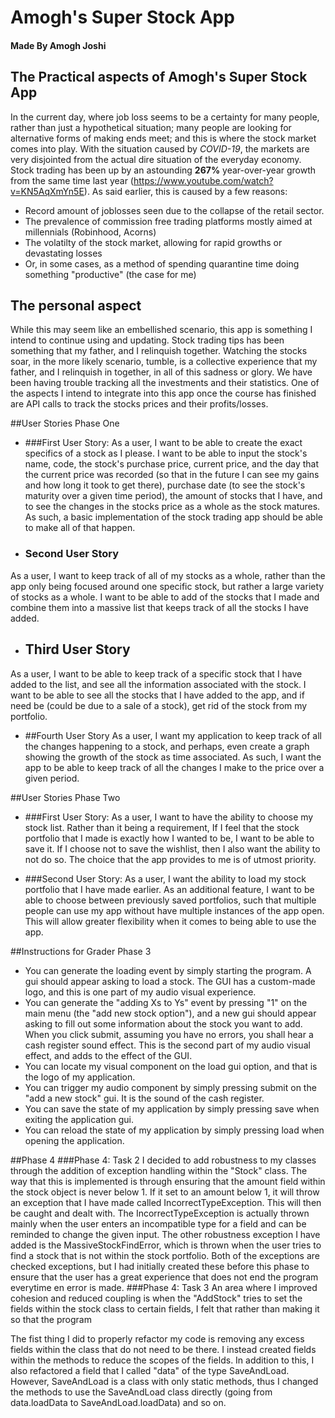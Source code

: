 # Amogh's Super Stock App

#### Made By Amogh Joshi

## The Practical aspects of Amogh's Super Stock App

In the current day, where job loss seems to be a certainty for many people, rather than just a hypothetical situation;
many people are looking for alternative forms of making ends meet; and this is where the stock market comes into play.
With the situation caused by *COVID-19*, the markets are very disjointed from the actual dire situation of the everyday
economy. Stock trading has been up by an astounding **267%** year-over-year growth from the same time last year 
(https://www.youtube.com/watch?v=KN5AqXmYn5E). As said earlier, this is caused by a few reasons:
- Record amount of joblosses seen due to the collapse of the retail sector.
- The prevalence of commission free trading platforms mostly aimed at millennials (Robinhood, Acorns)
- The volatilty of the stock market, allowing for rapid growths or devastating losses
- Or, in some cases, as a method of spending quarantine time doing something "productive" (the case for me)   

## The personal aspect

While this may seem like an embellished scenario, this app is something I intend to continue using and updating. Stock
trading tips has been something that my father, and I relinquish together. Watching the stocks soar, in the more likely 
scenario, tumble, is a collective experience that my father, and I relinquish in together, in all of this sadness or 
glory. We have been having trouble tracking all the investments and their statistics. One of the aspects I intend to
integrate into this app once the course has finished are API calls to track the stocks prices and their profits/losses.

##User Stories Phase One
- ###First User Story:
As a user, I want to be able to create the exact specifics of a stock as I please. I want to be able to input the 
stock's name, code, the stock's purchase price, current price, and the day that the current price was recorded (so that 
in the future I can see my gains and how long it took to get there), purchase date (to see the stock's maturity over a
given time period), the amount of stocks that I have, and to see the changes in the stocks price as a whole as the 
stock matures. As such, a basic implementation of the stock trading app should be able to make all of that happen.

- ### Second User Story
As a user, I want to keep track of all of my stocks as a whole, rather than the app only being focused around one 
specific stock, but rather a large variety of stocks as a whole. I want to be able to add of the stocks that I made and 
combine them into a massive list that keeps track of all the stocks I have added.

- ## Third User Story
As a user, I want to be able to keep track of a specific stock that I have added to the list, and see all the 
information associated with the stock. I want to be able to see all the stocks that I have added to the app, and if
need be (could be due to a sale of a stock), get rid of the stock from my portfolio.

- ##Fourth User Story
As a user, I want my application to keep track of all the changes happening to a stock, and perhaps, even create a graph
showing the growth of the stock as time associated. As such, I want the app to be able to keep track of all the changes
I make to the price over a given period.


##User Stories Phase Two
- ###First User Story:
As a user, I want to have the ability to choose my stock list. Rather than it being a requirement, If I feel that the 
stock portfolio that I made is exactly how I wanted to be, I want to be able to save it. If I choose not to save the 
wishlist, then I also want the ability to not do so. The choice that the app provides to me is of utmost priority.

- ###Second User Story:
As a user, I want the ability to load my stock portfolio that I have made earlier. As an additional feature, I want to 
be able to choose between previously saved portfolios, such that multiple people can use my app without have multiple 
instances of the app open. This will allow greater flexibility when it comes to being able to use the app.


##Instructions for Grader Phase 3
- You can generate the loading event by simply starting the program. A gui should appear asking to load a stock. 
The GUI has a custom-made logo, and this is one part of my audio visual experience.
- You can generate the "adding Xs to Ys" event by pressing "1" on the main menu (the "add new stock option"), and a new
gui should appear asking to fill out some information about the stock you want to add. When you click submit, assuming 
you have no errors, you shall hear a cash register sound effect. This is the second part of my audio visual effect, and 
adds to the effect of the GUI.
- You can locate my visual component on the load gui option, and that is the logo of my application.
- You can trigger my audio component by simply pressing submit on the "add a new stock" gui. It is the sound of the cash 
register.
- You can save the state of my application by simply pressing save when exiting the application gui. 
- You can reload the state of my application by simply pressing load when opening the application.

##Phase 4
###Phase 4: Task 2
I decided to add robustness to my classes through the addition of exception handling within the "Stock" class. The way 
that this is implemented is through ensuring that the amount field within the stock object is never below 1. If it
set to an amount below 1, it will throw an exception that I have made called IncorrectTypeException. This will then be 
caught and dealt with. The IncorrectTypeException is actually thrown mainly when the user enters an incompatible type
for a field and can be reminded to change the given input. The other robustness exception I have added is the
MassiveStockFindError, which is thrown when the user tries to find a stock that is not within the stock portfolio. Both
of the exceptions are checked exceptions, but I had initially created these before this phase to ensure that the user
has a great experience that does not end the program everytime en error is made.
###Phase 4: Task 3
An area where I improved cohesion and reduced coupling is when the "AddStock" tries to set the fields within the stock
class to certain fields, I felt that rather than making it so that the program 


The fist thing I did to properly refactor my code is removing any excess fields within the class that do not need to be
there. I instead created fields within the methods to reduce the scopes of the fields. In addition to this, I also 
refactored a field that I called "data" of the type SaveAndLoad. However, SaveAndLoad is a class with only static 
methods, thus I changed the methods to use the SaveAndLoad class directly (going from data.loadData to 
SaveAndLoad.loadData) and so on. 